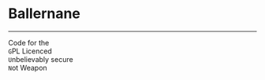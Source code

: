 # Ballernane
***
Code for the <br>`G`PL Licenced<br>
             `U`nbelievably secure<br>
             `N`ot Weapon<br>
